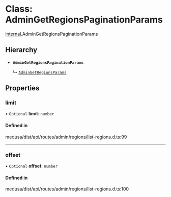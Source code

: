 # Class: AdminGetRegionsPaginationParams

[internal](../modules/internal-22.md).AdminGetRegionsPaginationParams

## Hierarchy

- **`AdminGetRegionsPaginationParams`**

  ↳ [`AdminGetRegionsParams`](internal-22.AdminGetRegionsParams.md)

## Properties

### limit

• `Optional` **limit**: `number`

#### Defined in

medusa/dist/api/routes/admin/regions/list-regions.d.ts:99

___

### offset

• `Optional` **offset**: `number`

#### Defined in

medusa/dist/api/routes/admin/regions/list-regions.d.ts:100

